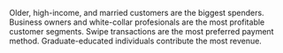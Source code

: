 Older, high-income, and married customers are the biggest spenders.
Business owners and white-collar profesionals are the most profitable customer segments.
Swipe transactions are the most preferred payment method.
Graduate-educated individuals contribute the most revenue.
